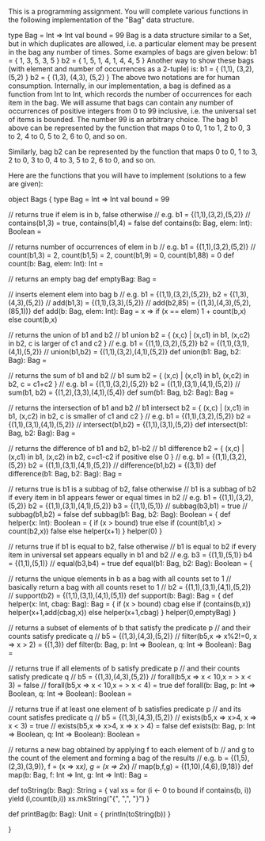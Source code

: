 This is a programming assignment. You will complete various functions in the following implementation of the "Bag" data structure.

  type Bag = Int => Int
  val bound = 99
Bag is a data structure similar to a Set, but in which duplicates are allowed, i.e. a particular element may be present in the bag any number of times. Some examples of bags are given below:
  b1 = { 1, 3, 5, 3, 5 }
  b2 = { 1, 5, 1, 4, 1, 4, 4, 5 }
Another way to show these bags (with element and number of occurrences as a 2-tuple) is:
  b1 = { (1,1), (3,2), (5,2) }
  b2 = { (1,3), (4,3), (5,2) }
The above two notations are for human consumption. Internally, in our implementation, a bag is defined as a function from Int to Int, which records the number of occurrences for each item in the bag. We will assume that bags can contain any number of occurrences of positive integers from 0 to 99 inclusive, i.e. the universal set of items is bounded. The number 99 is an arbitrary choice.
The bag b1 above can be represented by the function that maps 0 to 0, 1 to 1, 2 to 0, 3 to 2, 4 to 0, 5 to 2, 6 to 0, and so on.

Similarly, bag b2 can be represented by the function that maps 0 to 0, 1 to 3, 2 to 0, 3 to 0, 4 to 3, 5 to 2, 6 to 0, and so on.

Here are the functions that you will have to implement (solutions to a few are given):

object Bags {
  type Bag = Int => Int
  val bound = 99

  // returns true if elem is in b, false otherwise
  // e.g. b1 = {(1,1),(3,2),(5,2)}
  // contains(b1,3) = true, contains(b1,4) = false
  def contains(b: Bag, elem: Int): Boolean = 

  // returns number of occurrences of elem in b
  // e.g. b1 = {(1,1),(3,2),(5,2)}
  // count(b1,3) = 2, count(b1,5) = 2, count(b1,9) = 0, count(b1,88) = 0
  def count(b: Bag, elem: Int): Int = 

  // returns an empty bag
  def emptyBag: Bag = 

  // inserts element elem into bag b
  // e.g. b1 = {(1,1),(3,2),(5,2)}, b2 = {(1,3),(4,3),(5,2)}
  // add(b1,3) = {(1,1),(3,3),(5,2)}
  // add(b2,85) = {(1,3),(4,3),(5,2),(85,1))}
  def add(b: Bag, elem: Int): Bag = 
    x => if (x == elem) 1 + count(b,x) else count(b,x)

  // returns the union of b1 and b2
  // b1 union b2 = { (x,c) | (x,c1) in b1, (x,c2) in b2, c is larger of c1 and c2 }
  // e.g. b1 = {(1,1),(3,2),(5,2)} b2 = {(1,1),(3,1),(4,1),(5,2)}
  // union(b1,b2) = {(1,1),(3,2),(4,1),(5,2)}
  def union(b1: Bag, b2: Bag): Bag = 

  // returns the sum of b1 and b2
  // b1 sum b2 = { (x,c) | (x,c1) in b1, (x,c2) in b2, c = c1+c2 }
  // e.g. b1 = {(1,1),(3,2),(5,2)} b2 = {(1,1),(3,1),(4,1),(5,2)}
  // sum(b1, b2) = {(1,2),(3,3),(4,1),(5,4)}
  def sum(b1: Bag, b2: Bag): Bag = 

  // returns the intersection of b1 and b2
  // b1 intersect b2 = { (x,c) | (x,c1) in b1, (x,c2) in b2, c is smaller of c1 and c2 }
  // e.g. b1 = {(1,1),(3,2),(5,2)} b2 = {(1,1),(3,1),(4,1),(5,2)}
  // intersect(b1,b2) = {(1,1),(3,1),(5,2)}
  def intersect(b1: Bag, b2: Bag): Bag = 

  // returns the difference of b1 and b2, b1-b2
  // b1 difference b2 = { (x,c) | (x,c1) in b1, (x,c2) in b2, c=c1-c2 if positive else 0 }
  // e.g. b1 = {(1,1),(3,2),(5,2)} b2 = {(1,1),(3,1),(4,1),(5,2)}
  // difference(b1,b2) = {(3,1)}
  def difference(b1: Bag, b2: Bag): Bag =

  // returns true is b1 is a subbag of b2, false otherwise
  // b1 is a subbag of b2 if every item in b1 appears fewer or equal times in b2
  // e.g. b1 = {(1,1),(3,2),(5,2)} b2 = {(1,1),(3,1),(4,1),(5,2)} b3 = {(1,1),(5,1)}
  // subbag(b3,b1) = true
  // subbag(b1,b2) = false
  def subbag(b1: Bag, b2: Bag): Boolean = {
    def helper(x: Int): Boolean = {
      if (x > bound) 
        true
      else if (count(b1,x) > count(b2,x))
        false
      else
        helper(x+1)
    }
    helper(0)
  }

  // returns true if b1 is equal to b2, false otherwise
  // b1 is equal to b2 if every item in universal set appears equally in b1 and b2
  // e.g. b3 = {(1,1),(5,1)} b4 = {(1,1),(5,1)}
  // equal(b3,b4) = true
  def equal(b1: Bag, b2: Bag): Boolean = {

  // returns the unique elements in b as a bag with all counts set to 1
  // basically return a bag with all counts reset to 1
  // b2 = {(1,1),(3,1),(4,1),(5,2)}
  // support(b2) = {(1,1),(3,1),(4,1),(5,1)}
  def support(b: Bag): Bag = {
    def helper(x: Int, cbag: Bag): Bag = {
      if (x > bound) 
        cbag
      else if (contains(b,x))
        helper(x+1,add(cbag,x))
      else
        helper(x+1,cbag)
    }
    helper(0,emptyBag)
  }

  // returns a subset of elements of b that satisfy the predicate p
  // and their counts satisfy predicate q
  // b5 = {(1,3),(4,3),(5,2)}
  // filter(b5,x => x%2!=0, x => x > 2) = {(1,3)}
  def filter(b: Bag, p: Int => Boolean, q: Int => Boolean): Bag = 

  // returns true if all elements of b satisfy predicate p 
  // and their counts satisfy predicate q
  // b5 = {(1,3),(4,3),(5,2)}
  // forall(b5,x => x < 10,x = > x < 3) = false
  // forall(b5,x => x < 10,x = > x < 4) = true
  def forall(b: Bag, p: Int => Boolean, q: Int => Boolean): Boolean = 

  // returns true if at least one element of b satisfies predicate p 
  // and its count satisfes predicate q
  // b5 = {(1,3),(4,3),(5,2)}
  // exists(b5,x => x>4, x => x < 3) = true
  // exists(b5,x => x>4, x => x > 4) = false
  def exists(b: Bag, p: Int => Boolean, q: Int => Boolean): Boolean = 

  // returns a new bag obtained by applying f to each element of b
  // and g to the count of the element and forming a bag of the results
  // e.g. b = {(1,5),(2,3),(3,9)}, f = (x => x*x), g = (x => 2*x) 
  // map(b,f,g) = {(1,10),(4,6),(9,18)}
  def map(b: Bag, f: Int => Int, g: Int => Int): Bag =

  def toString(b: Bag): String = {
    val xs = for (i  <-  0 to bound if contains(b, i)) yield (i,count(b,i))
    xs.mkString("{", ",", "}")
  }

  def printBag(b: Bag): Unit = {
    println(toString(b))
  }

}